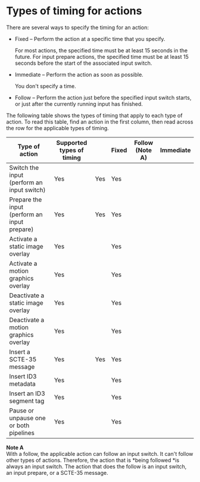 # Types of timing for actions<a name="sched-timing-types"></a>

There are several ways to specify the timing for an action:
+ Fixed – Perform the action at a specific time that you specify\.

  For most actions, the specified time must be at least 15 seconds in the future\. For input prepare actions, the specified time must be at least 15 seconds before the start of the associated input switch\. 
+ Immediate – Perform the action as soon as possible\. 

  You don't specify a time\.
+ Follow – Perform the action just before the specified input switch starts, or just after the currently running input has finished\. 

The following table shows the types of timing that apply to each type of action\. To read this table, find an action in the first column, then read across the row for the applicable types of timing\.


| Type of action | Supported types of timing |  | Fixed | Follow \(Note A\) | Immediate | 
| --- | --- | --- | --- | --- | --- | 
| Switch the input \(perform an input switch\) | Yes | Yes | Yes | 
| Prepare the input \(perform an input prepare\) | Yes | Yes | Yes | 
| Activate a static image overlay | Yes |  | Yes | 
| Activate a motion graphics overlay | Yes |  | Yes | 
| Deactivate a static image overlay | Yes |  | Yes | 
| Deactivate a motion graphics overlay | Yes |  | Yes | 
| Insert a SCTE\-35 message | Yes | Yes | Yes | 
| Insert ID3 metadata | Yes |  | Yes | 
| Insert an ID3 segment tag | Yes |  | Yes | 
| Pause or unpause one or both pipelines | Yes |  | Yes | 

**Note A**  
With a follow, the applicable action can follow an input switch\. It can't follow other types of actions\. Therefore, the action that is *being followed *is always an input switch\. The action that does the follow is an input switch, an input prepare, or a SCTE\-35 message\. 